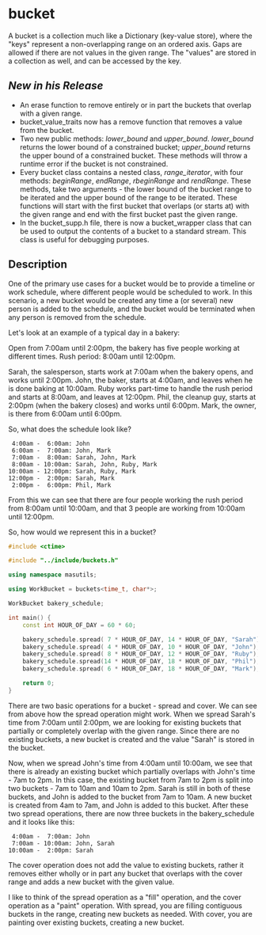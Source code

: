# bucket

A bucket is a collection much like a Dictionary (key-value store), where the "keys" represent a non-overlapping range on an ordered axis.
Gaps are allowed if there are not values in the given range. The "values" are stored in a collection as well, and can be accessed by the key.

## ***New in his Release***
- An erase function to remove entirely or in part the buckets that overlap with a given range.
- bucket_value_traits now has a remove function that removes a value from the bucket.
- Two new public methods: *lower_bound* and *upper_bound*. *lower_bound* returns the lower bound of a constrained bucket; *upper_bound* returns
the upper bound of a constrained bucket. These methods will throw a runtime error if the bucket is
not constrained.
- Every bucket class contains a nested class, *range_iterator*, with four methods: *beginRange*, *endRange*,
*rbeginRange* and *rendRange*. These methods, take two arguments - the lower bound of the bucket range to be
iterated and the upper bound of the range to be iterated. These functions will start with the first bucket that
overlaps (or starts at) with the given range and end with the first bucket past the given range.
- In the bucket_supp.h file, there is now a bucket_wrapper class that can be used to output the contents of a bucket
to a standard stream. This class is useful for debugging purposes.


## Description

One of the primary use cases for a bucket would be to provide a timeline or work schedule, where different people would be scheduled to work. In this scenario, a new bucket would
be created any time a (or several) new person is added to the schedule, and the bucket would be terminated when any person is removed from the schedule.

Let's look at an example of a typical day in a bakery:

Open from 7:00am until 2:00pm, the bakery has five people working at different times.
Rush period: 8:00am until 12:00pm.

Sarah, the salesperson, starts work at 7:00am when the bakery opens, and works until 2:00pm.
John, the baker, starts at 4:00am, and leaves when he is done baking at 10:00am.
Ruby works part-time to handle the rush period and starts at 8:00am, and leaves at 12:00pm.
Phil, the cleanup guy, starts at 2:00pm (when the bakery closes) and works until 6:00pm.
Mark, the owner, is there from 6:00am until 6:00pm.

So, what does the schedule look like?

```
 ​4:00am -  6:00am: John  
​ 6:00am -  7:00am: John, Mark  
​ 7:00am -  8:00am: Sarah, John, Mark  
​ 8:00am - 10:00am: Sarah, John, Ruby, Mark  
​10:00am - 12:00pm: Sarah, Ruby, Mark  
​12:00pm -  2:00pm: Sarah, Mark  
 2:00pm -  6:00pm: Phil, Mark
```  

From this we can see that there are four people working the rush period from 8:00am until 10:00am, and that 3 people are working from 10:00am until 12:00pm.

So, how would we represent this in a bucket?

```C++
#include <ctime>

#include "../include/buckets.h"

using namespace masutils;

using WorkBucket = buckets<time_t, char*>;

WorkBucket bakery_schedule;

int main() {
	const int HOUR_OF_DAY = 60 * 60;

	bakery_schedule.spread( 7 * HOUR_OF_DAY, 14 * HOUR_OF_DAY, "Sarah");
	bakery_schedule.spread( 4 * HOUR_OF_DAY, 10 * HOUR_OF_DAY, "John");
	bakery_schedule.spread( 8 * HOUR_OF_DAY, 12 * HOUR_OF_DAY, "Ruby");
	bakery_schedule.spread(14 * HOUR_OF_DAY, 18 * HOUR_OF_DAY, "Phil");
	bakery_schedule.spread( 6 * HOUR_OF_DAY, 18 * HOUR_OF_DAY, "Mark");

	return 0;
}
```

There are two basic operations for a bucket - spread and cover.  We can see from above how the spread operation might work. When we spread Sarah's time from 7:00am until 2:00pm, we are looking for existing buckets that partially or completely overlap with the given range. Since there are no existing buckets, a new bucket is created and the value "Sarah" is stored in the bucket.

Now, when we spread John's time from 4:00am until 10:00am, we see that there is already an existing bucket which partially overlaps with John's time - 7am to 2pm. In this case, the existing bucket from 7am to 2pm is split into two buckets - 7am to 10am and 10am to 2pm. Sarah is still in both of these buckets, and John is added to the bucket from 7am to 10am. A new bucket is created from 4am to 7am, and John is added to this bucket. After these two spread operations, there are now three buckets in the bakery_schedule and it looks
like this:

```
​ 4:00am -  7:00am: John  
​ 7:00am - 10:00am: John, Sarah  
​10:00am -  2:00pm: Sarah
```  

The cover operation does not add the value to existing buckets, rather it removes either wholly or in part any bucket that overlaps with the cover range and adds a new bucket with the given value.

I like to think of the spread operation as a "fill" operation, and the cover operation as a "paint" operation.  With spread, you are filling contiguous buckets in the range, creating new buckets as needed. With cover, you are painting over existing buckets, creating a new bucket.
